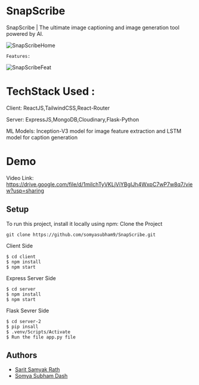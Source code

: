 # SnapScribe
SnapScribe | The ultimate image captioning and image generation tool powered by AI.


![SnapScribeHome](https://github.com/somyasubham9/SnapScribe/assets/77459972/e43da0e3-7401-4582-b4d5-f4ff0873881c)
```
Features:
```
![SnapScribeFeat](https://github.com/somyasubham9/SnapScribe/assets/77459972/faa0feb7-1a1c-4477-b15d-c450b6ae4d94)


# TechStack Used :
Client: ReactJS,TailwindCSS,React-Router

Server: ExpressJS,MongoDB,Cloudinary,Flask-Python

ML Models: Inception-V3 model for image feature extraction and LSTM model for caption generation

# Demo
Video Link: https://drive.google.com/file/d/1miIchTyVKLjViYBgIJh4WxpC7wP7w8q7/view?usp=sharing

## Setup
To run this project, install it locally using npm:
Clone the Project
```
git clone https://github.com/somyasubham9/SnapScribe.git
```
Client Side
```
$ cd client
$ npm install
$ npm start
```
Express Server Side 
```
$ cd server
$ npm install
$ npm start
```
Flask Sevrer Side
```
$ cd server-2
$ pip insall
$ .venv/Scripts/Activate
$ Run the file app.py file
```
## Authors
- [Sarit Samyak Rath](https://github.com/SARIT42)
- [Somya Subham Dash](https://github.com/somyasubham9)
